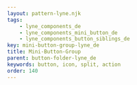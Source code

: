 ```yaml
---
layout: pattern-lyne.njk
tags: 
    - lyne_components_de
    - lyne_components_mini_button_de
    - lyne_components_button_siblings_de
key: mini-button-group-lyne_de
title: Mini-Button-Group
parent: button-folder-lyne_de
keywords: button, icon, split, action
order: 140
---
```

